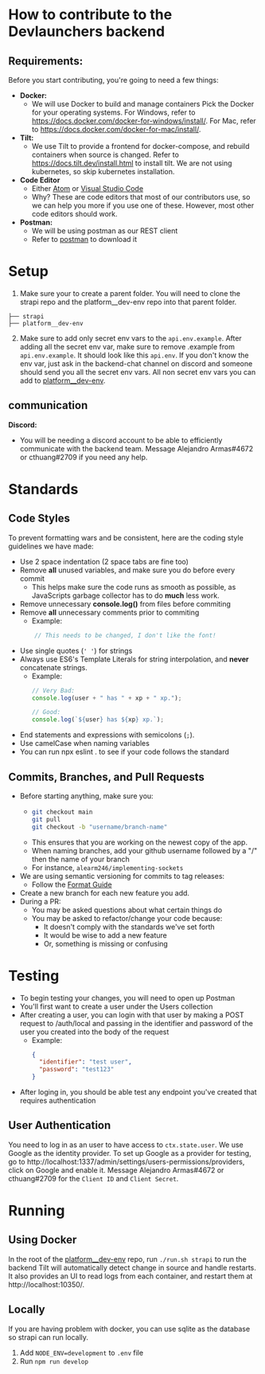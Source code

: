 # How to contribute to the Devlaunchers backend

## Requirements:
Before you start contributing, you're going to need a few things:
- **Docker:**
    - We will use Docker to build and manage containers
      Pick the Docker for your operating systems.
      For Windows, refer to https://docs.docker.com/docker-for-windows/install/.
      For Mac, refer to https://docs.docker.com/docker-for-mac/install/.
- **Tilt:**
    - We use Tilt to provide a frontend for docker-compose, and rebuild containers when source is changed.
      Refer to https://docs.tilt.dev/install.html to install tilt.
      We are not using kubernetes, so skip kubernetes installation.
- **Code Editor**
    - Either [Atom](https://atom.io/) or [Visual Studio Code](https://code.visualstudio.com/)
    - Why? These are code editors that most of our contributors use, so we can help you more
      if you use one of these. However, most other code editors should work.
- **Postman:**
    - We will be using postman as our REST client
    - Refer to [postman](https://www.postman.com/downloads/) to download it

# Setup

1. Make sure your to create a parent folder. You will need to clone the strapi repo and the
platform__dev-env repo into that parent folder.
```
├── strapi
├── platform__dev-env
```

2. Make sure to add only secret env vars to the `api.env.example`. After adding all the secret env var,
make sure to remove .example from `api.env.example`. It should look like this `api.env`.
If you don't know the env var, just ask in the backend-chat channel on discord and someone
should send you all the secret env vars. All non secret env vars you can add to [platform__dev-env]( https://github.com/dev-launchers/platform__dev-env/blob/main/docker-compose-strapi.yaml#L5.).

## communication
**Discord:**
  - You will be needing a discord account to be able to efficiently
    communicate with the backend team. Message Alejandro Armas#4672 or cthuang#2709
    if you need any help.

# Standards

## Code Styles
To prevent formatting wars and be consistent, here are the coding style guidelines we have made:
- Use 2 space indentation (2 space tabs are fine too)
- Remove **all** unused variables, and make sure you do before every commit
    - This helps make sure the code runs as smooth as possible, as JavaScripts garbage collector has to do **much** less work.
- Remove unnecessary **console.log()** from files before commiting
- Remove **all** unnecessary comments prior to commiting
    - Example:
    ```js
        // This needs to be changed, I don't like the font!
    ```
- Use single quotes (`' '`) for strings
- Always use ES6's Template Literals for string interpolation, and **never** concatenate strings.
    - Example:
      ```js
      // Very Bad:
      console.log(user + " has " + xp + " xp.");

      // Good:
      console.log(`${user} has ${xp} xp.`);
      ```
- End statements and expressions with semicolons (`;`).
- Use camelCase when naming variables
- You can run npx eslint . to see if your code follows the standard

## Commits, Branches, and Pull Requests
- Before starting anything, make sure you:
    - ```bash
      git checkout main
      git pull
      git checkout -b "username/branch-name"
      ```
    - This ensures that you are working on the newest copy of the app.
    - When naming branches, add your github username followed by a "/" then the name of your branch
    - For instance, `alearm246/implementing-sockets`
- We are using semantic versioning for commits to tag releases:
    - Follow the [Format Guide](https://github.com/semantic-release/semantic-release#commit-message-format)
- Create a new branch for each new feature you add.
- During a PR:
    - You may be asked questions about what certain things do
    - You may be asked to refactor/change your code because:
        - It doesn't comply with the standards we've set forth
        - It would be wise to add a new feature
        - Or, something is missing or confusing

# Testing
- To begin testing your changes, you will need to open up Postman
- You'll first want to create a user under the Users collection
- After creating a user, you can login with that user by making a
  POST request to /auth/local and passing in the identifier and password
  of the user you created into the body of the request
  - Example:
    ```json
    {
      "identifier": "test user",
      "password": "test123"
    }
    ```
- After loging in, you should be able test any endpoint you've created that requires authentication

## User Authentication
You need to log in as an user to have access to `ctx.state.user`. We use Google as the identity provider.
To set up Google as a provider for testing, go to http://localhost:1337/admin/settings/users-permissions/providers, click on Google and enable it. Message Alejandro Armas#4672 or cthuang#2709 for the `Client ID` and `Client Secret`. 


# Running
## Using Docker
In the root of the [platform__dev-env](https://github.com/dev-launchers/platform__dev-env) repo, run `./run.sh strapi` to run the backend
Tilt will automatically detect change in source and handle restarts.
It also provides an UI to read logs from each container, and restart them at http://localhost:10350/.

## Locally
If you are having problem with docker, you can use sqlite as the database so strapi can run locally.
1. Add `NODE_ENV=development` to `.env` file
2. Run `npm run develop`